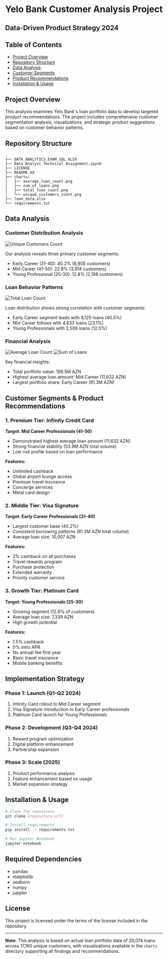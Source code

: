 # Yelo Bank Customer Analysis Project
## Data-Driven Product Strategy 2024

## Table of Contents
- [Project Overview](#project-overview)
- [Repository Structure](#repository-structure)
- [Data Analysis](#data-analysis)
- [Customer Segments](#customer-segments)
- [Product Recommendations](#product-recommendations)
- [Installation & Usage](#installation--usage)

## Project Overview
This analysis examines Yelo Bank's loan portfolio data to develop targeted product recommendations. The project includes comprehensive customer segmentation analysis, visualizations, and strategic product suggestions based on customer behavior patterns.

## Repository Structure
```
.
├── DATA_ANALYTICS_EXAM_SQL.XLSX
├── Data Analyst Technical Assignment.ipynb
├── LICENSE
├── README.md
├── charts/
│   ├── average_loan_count.png
│   ├── sum_of_loans.png
│   ├── total_loan_count.png
│   └── unique_customers_count.png
├── loan_data.xlsx
└── requirements.txt
```

## Data Analysis

### Customer Distribution Analysis
![Unique Customers Count](charts/unique_customers_count.png)

Our analysis reveals three primary customer segments:
- Early Career (31-40): 40.2% (6,905 customers)
- Mid Career (41-50): 22.8% (3,914 customers)
- Young Professional (25-30): 12.8% (2,196 customers)

### Loan Behavior Patterns
![Total Loan Count](charts/total_loan_count.png)

Loan distribution shows strong correlation with customer segments:
- Early Career segment leads with 8,125 loans (40.5%)
- Mid Career follows with 4,633 loans (23.1%)
- Young Professionals with 2,506 loans (12.5%)

### Financial Analysis
![Average Loan Count](charts/average_loan_count.png)
![Sum of Loans](charts/sum_of_loans.png)

Key financial insights:
- Total portfolio value: 199.5M AZN
- Highest average loan amount: Mid Career (11,632 AZN)
- Largest portfolio share: Early Career (81.3M AZN)

## Customer Segments & Product Recommendations

### 1. Premium Tier: Infinity Credit Card
**Target: Mid Career Professionals (41-50)**
- Demonstrated highest average loan amount (11,632 AZN)
- Strong financial stability (53.9M AZN total volume)
- Low risk profile based on loan performance

**Features:**
- Unlimited cashback
- Global airport lounge access
- Premium travel insurance
- Concierge services
- Metal card design

### 2. Middle Tier: Visa Signature
**Target: Early Career Professionals (31-40)**
- Largest customer base (40.2%)
- Consistent borrowing patterns (81.3M AZN total volume)
- Average loan size: 10,007 AZN

**Features:**
- 2% cashback on all purchases
- Travel rewards program
- Purchase protection
- Extended warranty
- Priority customer service

### 3. Growth Tier: Platinum Card
**Target: Young Professionals (25-30)**
- Growing segment (12.8% of customers)
- Average loan size: 7,339 AZN
- High growth potential

**Features:**
- 1.5% cashback
- 0% intro APR
- No annual fee first year
- Basic travel insurance
- Mobile banking benefits

## Implementation Strategy

### Phase 1: Launch (Q1-Q2 2024)
1. Infinity Card rollout to Mid Career segment
2. Visa Signature introduction to Early Career professionals
3. Platinum Card launch for Young Professionals

### Phase 2: Development (Q3-Q4 2024)
1. Reward program optimization
2. Digital platform enhancement
3. Partnership expansion

### Phase 3: Scale (2025)
1. Product performance analysis
2. Feature enhancement based on usage
3. Market expansion strategy

## Installation & Usage

```bash
# Clone the repository
git clone [repository-url]

# Install requirements
pip install -r requirements.txt

# Run Jupyter Notebook
jupyter notebook
```

## Required Dependencies
- pandas
- matplotlib
- seaborn
- numpy
- jupyter

## License
This project is licensed under the terms of the license included in the repository.

---

**Note**: This analysis is based on actual loan portfolio data of 20,074 loans across 17,160 unique customers, with visualizations available in the `charts` directory supporting all findings and recommendations.